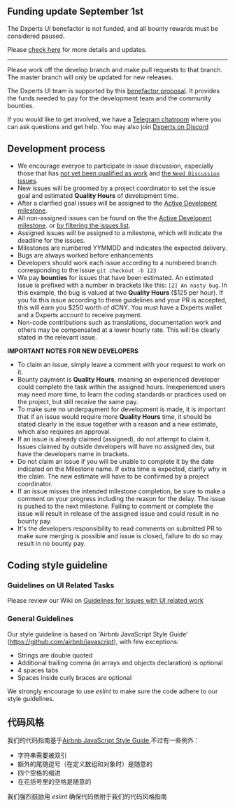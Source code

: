 ## Funding update September 1st
The Dxperts UI benefactor is not funded, and all bounty rewards must be considered paused.

Please [check here](https://gitlab.com/dxperts/dxperts-ui/issues/3044) for more details and updates.

 ------

Please work off the develop branch and make pull requests to that branch. The master branch will only be updated for new releases.

The Dxperts UI team is supported by this [benefactor proposal](https://dxperts.network/benefactors/dxperts-ui). It provides the funds needed to pay for the development team and the community bounties.

If you would like to get involved, we have a [Telegram chatroom](https://t.me/DxpertsDEX) where you can ask questions and get help. You may also join [Dxperts on Discord](https://discord.gg/GsjQfAJ)

## Development process

- We encourage everyoe to participate in issue discussion, especially those that has [not yet been qualified as work](https://gitlab.com/dxperts/dxperts-ui/issues?q=is%3Aopen+is%3Aissue) and [the `Need Discussion` issues](https://gitlab.com/dxperts/dxperts-ui/issues?q=is%3Aissue+is%3Aopen+label%3A%22%5B2%5D+Needs+Discussion%22).
- New issues will be groomed by a project coordinator to set the issue goal and estimated **Quality Hours** of development time.
- After a clarified goal issues will be assigned to the [Active Developent milestone](https://gitlab.com/dxperts/dxperts-ui/milestone/52).
- All non-assigned issues can be found on the the [Active Developent milestone](https://gitlab.com/dxperts/dxperts-ui/milestone/52). or [by filtering the issues list](https://gitlab.com/dxperts/dxperts-ui/issues?q=is%3Aopen+is%3Aissue+milestone%3A%22Active+Development%22+no%3Aassignee).
- Assigned issues will be assigned to a milestone, which will indicate the deadline for the issues.
- Milestones are numbered YYMMDD and indicates the expected delivery.
- Bugs are always worked before enhancements
- Developers should work each issue according to a numbered branch corresponding to the issue `git checkout -b 123`
- We pay **bounties** for issues that have been estimated. An estimated issue is prefixed with a number in brackets like this: `[2] An nasty bug`. In this example, the bug is valued at two **Quality Hours** ($125 per hour). If you fix this issue according to these guidelines and your PR is accepted, this will earn you $250 worth of dCNY. You must have a Dxperts wallet and a Dxperts account to receive payment.
- Non-code contributions such as translations, documentation work and others may be compensated at a lower hourly rate. This will be clearly stated in the relevant issue.

**IMPORTANT NOTES FOR NEW DEVELOPERS**
- To claim an issue, simply leave a comment with your request to work on it.
- Bounty payment is **Quality Hours**, meaning an experienced developer could complete the task within the assigned hours. Inexperienced users may need more time, to learn the coding standards or practices used on the project, but still receive the same pay.
- To make sure no underpayment for development is made, it is important that if an issue would require more **Quality Hours** time, it should be stated clearly in the issue together with a reason and a new estimate, which also requires an approval.
- If an issue is already claimed (assigned), do not attempt to claim it. Issues claimed by outside developers will have no assigned dev, but have the developers name in brackets.
- Do not claim an issue if you will be unable to complete it by the date indicated on the Milestone name. If extra time is expected, clarify why in the claim. The new estimate will have to be confirmed by a project coordinator.
- If an issue misses the intended milestone completion, be sure to make a comment on your progress including the reason for the delay. The issue is pushed to the next milestone. Failing to comment or complete the issue will result in release of the assigned issue and could result in no bounty pay.
- It's the developers responsibility to read comments on submitted PR to make sure merging is possible and issue is closed, failure to do so may result in no bounty pay.

## Coding style guideline

### Guidelines on UI Related Tasks
Please review our Wiki on [Guidelines for Issues with UI related work](https://gitlab.com/dxperts/dxperts-ui/wiki/Guidelines-for-Issues-with-UI-related-work)

### General Guidelines
Our style guideline is based on 'Airbnb JavaScript Style Guide' (https://github.com/airbnb/javascript), with few exceptions:

- Strings are double quoted
- Additional trailing comma (in arrays and objects declaration) is optional
- 4 spaces tabs
- Spaces inside curly braces are optional

We strongly encourage to use _eslint_ to make sure the code adhere to our style guidelines.

## 代码风格
我们的代码指南基于[Airbnb JavaScript Style Guide](https://github.com/airbnb/javascript),不过有一些例外：

 - 字符串需要被双引
 - 额外的尾随逗号（在定义数组和对象时）是随意的
 - 四个空格的缩进
 - 在花括号里的空格是随意的

我们强烈鼓励用  _eslint_ 确保代码依附于我们的代码风格指南
